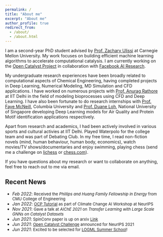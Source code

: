 ```yaml
---
permalink: /
title: "About me"
excerpt: "About me"
author_profile: true
redirect_from: 
  - /about/
  - /about.html
---
```


I am a second-year PhD student advised by [Prof. Zachary Ulissi](https://ulissigroup.cheme.cmu.edu/bio/) at Carnegie Mellon University. My work focuses on building efficient machine learning algorithms to accelerate computational catalysis. I am currently working on the [Open Catalyst Project](https://opencatalystproject.org/) in collaboration with [Facebook AI Research](https://ai.facebook.com/). 

My undergraduate research experiences have been broadly related to computational aspects of Chemical Engineering, having completed projects in Deep Learning, Numerical Modeling, MD Simulation and CFD applications. I have worked on numerous projects with [Prof. Anurag Rathore](http://biotechcmz.com/work-experience.html) at IIT Delhi in the field of modeling bioprocesses using CFD and Deep Learning. I have also been fortunate to do research internships with [Prof. Faye McNeill](http://mcneill-lab.org/v-faye-mcneill/), Columbia University and [Prof. Duane Loh](http://blog.nus.edu.sg/duaneloh/), National University of Singapore developing Deep Learning models for Air Quality and Protein Motif identification applications respectively.

Apart from research and academics, I had been actively involved in various sports and cultural activies at IIT Delhi. Played Waterpolo for the college team and was part of Debating Club. In my free time, I read non-fiction novels (mind, human behaviour, human body, economics), watch movies/TV shows/documentaries and enjoy swimming, playing chess (send me a challenge on [lichess](https://lichess.org/@/adeeshk) or [chess.com](https://www.chess.com/member/adeeshk)). 

If you have questions about my research or want to collaborate on anything, feel free to reach out to me via email.

## Recent News

- *Feb 2022*: <font size="2"> Received the *Phillips and Huang Family Fellowship in Energy* from CMU College of Engineering </font>
- *Jan 2022*: <font size="2"> [OCP Tutorial](https://colab.research.google.com/drive/1oGZcrakB4Pbj8Xq74lSvcRDUHw9L-Dh5?usp=sharing) as part of Climate Change AI Workshop at NeurIPS </font>
- *Nov 2021*: <font size="2"> Gave a talk at *AIChE 2021* on *Transfer Learning with Large Scale GNNs on Catalyst Datasets* </font>
- *Jun 2021*: <font size="2"> SpinConv paper is up on arxiv [Link](https://arxiv.org/pdf/2106.09575v1.pdf) </font>
- *Jun 2021*: <font size="2"> [Open Catalyst Challenge](https://opencatalystproject.org/challenge.html) announced for NeurIPS 2021 </font>
- *Jun 2021*: <font size="2"> Excited to be selected for [LOGML Summer School](https://www.logml.ai/)! </font>


